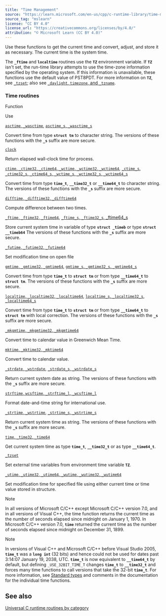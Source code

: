 ```yaml
---
title: "Time Management"
source: "https://learn.microsoft.com/en-us/cpp/c-runtime-library/time-management?view=msvc-170"
source_tag: "mslearn"
license: "CC BY 4.0"
license_url: "https://creativecommons.org/licenses/by/4.0/"
attribution: "© Microsoft Learn (CC BY 4.0)"
---
```

Use these functions to get the current time and convert, adjust, and store it as necessary. The current time is the system time.

The **`_ftime`** and **`localtime`** routines use the **`TZ`** environment variable. If **`TZ`** isn't set, the run-time library attempts to use the time-zone information specified by the operating system. If this information is unavailable, these functions use the default value of PST8PDT. For more information on **`TZ`**, see [`_tzset`](https://learn.microsoft.com/en-us/cpp/c-runtime-library/reference/tzset?view=msvc-170); also see [`_daylight`, `timezone`, and `_tzname`](https://learn.microsoft.com/en-us/cpp/c-runtime-library/daylight-dstbias-timezone-and-tzname?view=msvc-170).

### Time routines

Function

Use

[`asctime`, `_wasctime`](https://learn.microsoft.com/en-us/cpp/c-runtime-library/reference/asctime-wasctime?view=msvc-170), [`asctime_s`, `_wasctime_s`](https://learn.microsoft.com/en-us/cpp/c-runtime-library/reference/asctime-s-wasctime-s?view=msvc-170)

Convert time from type **`struct tm`** to character string. The versions of these functions with the **`_s`** suffix are more secure.

[`clock`](https://learn.microsoft.com/en-us/cpp/c-runtime-library/reference/clock?view=msvc-170)

Return elapsed wall-clock time for process.

[`ctime`, `_ctime32`, `_ctime64`, `_wctime`, `_wctime32`, `_wctime64`](https://learn.microsoft.com/en-us/cpp/c-runtime-library/reference/ctime-ctime32-ctime64-wctime-wctime32-wctime64?view=msvc-170), [`_ctime_s`, `_ctime32_s`, `_ctime64_s`, `_wctime_s`, `_wctime32_s`, `_wctime64_s`](https://learn.microsoft.com/en-us/cpp/c-runtime-library/reference/ctime-s-ctime32-s-ctime64-s-wctime-s-wctime32-s-wctime64-s?view=msvc-170)

Convert time from type **`time_t`**, **`__time32_t`** or **`__time64_t`** to character string. The versions of these functions with the **`_s`** suffix are more secure.

[`difftime`, `_difftime32`, `_difftime64`](https://learn.microsoft.com/en-us/cpp/c-runtime-library/reference/difftime-difftime32-difftime64?view=msvc-170)

Compute difference between two times.

[`_ftime`, `_ftime32`, `_ftime64`](https://learn.microsoft.com/en-us/cpp/c-runtime-library/reference/ftime-ftime32-ftime64?view=msvc-170), [`_ftime_s`, `_ftime32_s`, \_ftime64\_s](https://learn.microsoft.com/en-us/cpp/c-runtime-library/reference/ftime-s-ftime32-s-ftime64-s?view=msvc-170)

Store current system time in variable of type **`struct _timeb`** or type **`struct __timeb64`** The versions of these functions with the **`_s`** suffix are more secure.

[`_futime`, `_futime32`, `_futime64`](https://learn.microsoft.com/en-us/cpp/c-runtime-library/reference/futime-futime32-futime64?view=msvc-170)

Set modification time on open file

[`gmtime`, `_gmtime32`, `_gmtime64`](https://learn.microsoft.com/en-us/cpp/c-runtime-library/reference/gmtime-gmtime32-gmtime64?view=msvc-170), [`gmtime_s`, `_gmtime32_s`, `_gmtime64_s`](https://learn.microsoft.com/en-us/cpp/c-runtime-library/reference/gmtime-s-gmtime32-s-gmtime64-s?view=msvc-170)

Convert time from type **`time_t`** to **`struct tm`** or from type **`__time64_t`** to **`struct tm`**. The versions of these functions with the **`_s`** suffix are more secure.

[`localtime`, `_localtime32`, `_localtime64`](https://learn.microsoft.com/en-us/cpp/c-runtime-library/reference/localtime-localtime32-localtime64?view=msvc-170), [`localtime_s`, `_localtime32_s`, `_localtime64_s`](https://learn.microsoft.com/en-us/cpp/c-runtime-library/reference/localtime-s-localtime32-s-localtime64-s?view=msvc-170)

Convert time from type **`time_t`** to **`struct tm`** or from type **`__time64_t`** to **`struct tm`** with local correction. The versions of these functions with the **`_s`** suffix are more secure.

[`_mkgmtime`, `_mkgmtime32`, `_mkgmtime64`](https://learn.microsoft.com/en-us/cpp/c-runtime-library/reference/mkgmtime-mkgmtime32-mkgmtime64?view=msvc-170)

Convert time to calendar value in Greenwich Mean Time.

[`mktime`, `_mktime32`, `_mktime64`](https://learn.microsoft.com/en-us/cpp/c-runtime-library/reference/mktime-mktime32-mktime64?view=msvc-170)

Convert time to calendar value.

[`_strdate`, `_wstrdate`](https://learn.microsoft.com/en-us/cpp/c-runtime-library/reference/strdate-wstrdate?view=msvc-170), [`_strdate_s`, `_wstrdate_s`](https://learn.microsoft.com/en-us/cpp/c-runtime-library/reference/strdate-s-wstrdate-s?view=msvc-170)

Return current system date as string. The versions of these functions with the **`_s`** suffix are more secure.

[`strftime`, `wcsftime`, `_strftime_l`, `_wcsftime_l`](https://learn.microsoft.com/en-us/cpp/c-runtime-library/reference/strftime-wcsftime-strftime-l-wcsftime-l?view=msvc-170)

Format date-and-time string for international use.

[`_strtime`, `_wstrtime`](https://learn.microsoft.com/en-us/cpp/c-runtime-library/reference/strtime-wstrtime?view=msvc-170), [`_strtime_s`, `_wstrtime_s`](https://learn.microsoft.com/en-us/cpp/c-runtime-library/reference/strtime-s-wstrtime-s?view=msvc-170)

Return current system time as string. The versions of these functions with the **`_s`** suffix are more secure.

[`time`, `_time32`, `_time64`](https://learn.microsoft.com/en-us/cpp/c-runtime-library/reference/time-time32-time64?view=msvc-170)

Get current system time as type **`time_t`**, **`__time32_t`** or as type **`__time64_t`**.

[`_tzset`](https://learn.microsoft.com/en-us/cpp/c-runtime-library/reference/tzset?view=msvc-170)

Set external time variables from environment time variable **`TZ`**.

[`_utime`, `_utime32`, `_utime64`, `_wutime`, `_wutime32`, `_wutime64`](https://learn.microsoft.com/en-us/cpp/c-runtime-library/reference/utime-utime32-utime64-wutime-wutime32-wutime64?view=msvc-170)

Set modification time for specified file using either current time or time value stored in structure.

Note

In all versions of Microsoft C/C++ except Microsoft C/C++ version 7.0, and in all versions of Visual C++, the time function returns the current time as the number of seconds elapsed since midnight on January 1, 1970. In Microsoft C/C++ version 7.0, **`time`** returned the current time as the number of seconds elapsed since midnight on December 31, 1899.

Note

In versions of Visual C++ and Microsoft C/C++ before Visual Studio 2005, **`time_t`** was a **`long int`** (32 bits) and hence could not be used for dates past 3:14:07 January 19, 2038, UTC. **`time_t`** is now equivalent to **`__time64_t`** by default, but defining `_USE_32BIT_TIME_T` changes **`time_t`** to **`__time32_t`** and forces many time functions to call versions that take the 32-bit **`time_t`**. For more information, see [Standard types](https://learn.microsoft.com/en-us/cpp/c-runtime-library/standard-types?view=msvc-170) and comments in the documentation for the individual time functions.

## See also

[Universal C runtime routines by category](https://learn.microsoft.com/en-us/cpp/c-runtime-library/run-time-routines-by-category?view=msvc-170)